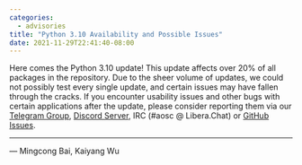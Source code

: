 ```yaml
---
categories:
  - advisories
title: "Python 3.10 Availability and Possible Issues"
date: 2021-11-29T22:41:40-08:00
---
```


Here comes the Python 3.10 update! This update affects over 20% of all packages in the repository.
Due to the sheer volume of updates, we could not possibly test every single update, and certain
issues may have fallen through the cracks. If you encounter usability issues and other bugs with
certain applications after the update, please consider reporting them via our
[Telegram Group](https://t.me/+QVkNCQXYd_kAOMTX), [Discord Server](https://discord.gg/VYPHgt9),
IRC (#aosc @ Libera.Chat) or [GitHub Issues](https://github.com/AOSC-Dev/aosc-os-abbs/issues/new?assignees=&labels=&template=bug-report.yml).

---

— Mingcong Bai, Kaiyang Wu
